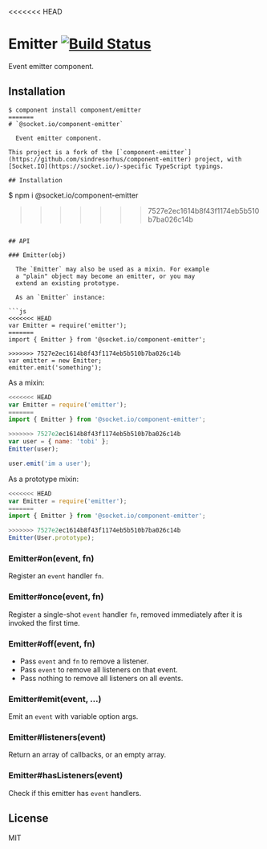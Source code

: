 <<<<<<< HEAD
# Emitter [![Build Status](https://travis-ci.org/component/emitter.png)](https://travis-ci.org/component/emitter)

  Event emitter component.

## Installation

```
$ component install component/emitter
=======
# `@socket.io/component-emitter`

  Event emitter component.

This project is a fork of the [`component-emitter`](https://github.com/sindresorhus/component-emitter) project, with [Socket.IO](https://socket.io/)-specific TypeScript typings.

## Installation

```
$ npm i @socket.io/component-emitter
>>>>>>> 7527e2ec1614b8f43f1174eb5b510b7ba026c14b
```

## API

### Emitter(obj)

  The `Emitter` may also be used as a mixin. For example
  a "plain" object may become an emitter, or you may
  extend an existing prototype.

  As an `Emitter` instance:

```js
<<<<<<< HEAD
var Emitter = require('emitter');
=======
import { Emitter } from '@socket.io/component-emitter';

>>>>>>> 7527e2ec1614b8f43f1174eb5b510b7ba026c14b
var emitter = new Emitter;
emitter.emit('something');
```

  As a mixin:

```js
<<<<<<< HEAD
var Emitter = require('emitter');
=======
import { Emitter } from '@socket.io/component-emitter';

>>>>>>> 7527e2ec1614b8f43f1174eb5b510b7ba026c14b
var user = { name: 'tobi' };
Emitter(user);

user.emit('im a user');
```

  As a prototype mixin:

```js
<<<<<<< HEAD
var Emitter = require('emitter');
=======
import { Emitter } from '@socket.io/component-emitter';

>>>>>>> 7527e2ec1614b8f43f1174eb5b510b7ba026c14b
Emitter(User.prototype);
```

### Emitter#on(event, fn)

  Register an `event` handler `fn`.

### Emitter#once(event, fn)

  Register a single-shot `event` handler `fn`,
  removed immediately after it is invoked the
  first time.

### Emitter#off(event, fn)

  * Pass `event` and `fn` to remove a listener.
  * Pass `event` to remove all listeners on that event.
  * Pass nothing to remove all listeners on all events.

### Emitter#emit(event, ...)

  Emit an `event` with variable option args.

### Emitter#listeners(event)

  Return an array of callbacks, or an empty array.

### Emitter#hasListeners(event)

  Check if this emitter has `event` handlers.

## License

MIT
